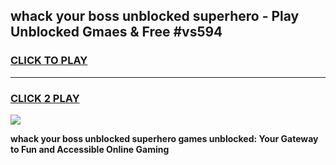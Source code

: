 
## whack your boss unblocked superhero - Play Unblocked Gmaes & Free #vs594
<h3>
<a href="https://news.freeplayer.one?title=whack_your_boss_unblocked_superhero&ref=24F">CLICK TO PLAY</a></h3>
<hr>

<h3>
<a href="https://news.freeplayer.one?title=whack_your_boss_unblocked_superhero&ref=24F">CLICK 2 PLAY</a>
  
</h3>

<a href="https://news.freeplayer.one?title=whack_your_boss_unblocked_superhero&ref=24F/"><img src="https://clearcache.store/games.png"></a>


**whack your boss unblocked superhero games unblocked: Your Gateway to Fun and Accessible Online Gaming**
